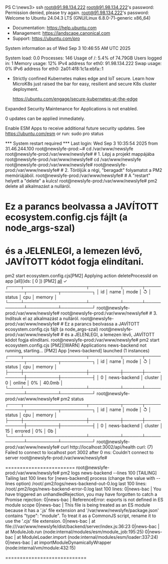PS C:\news3> ssh root@91.98.134.222
root@91.98.134.222's password: 
Permission denied, please try again.
root@91.98.134.222's password: 
Welcome to Ubuntu 24.04.3 LTS (GNU/Linux 6.8.0-71-generic x86_64)     

 * Documentation:  https://help.ubuntu.com
 * Management:     https://landscape.canonical.com
 * Support:        https://ubuntu.com/pro

 System information as of Wed Sep  3 10:46:55 AM UTC 2025

  System load:  0.0               Processes:             146
  Usage of /:   5.4% of 74.79GB   Users logged in:       1
  Memory usage: 12%               IPv4 address for eth0: 91.98.134.222
  Swap usage:   0%                IPv6 address for eth0: 2a01:4f8:1c1a:ebfa::1

 * Strictly confined Kubernetes makes edge and IoT secure. Learn how MicroK8s
   just raised the bar for easy, resilient and secure K8s cluster deployment.

   https://ubuntu.com/engage/secure-kubernetes-at-the-edge

Expanded Security Maintenance for Applications is not enabled.

0 updates can be applied immediately.

Enable ESM Apps to receive additional future security updates.
See https://ubuntu.com/esm or run: sudo pro status


*** System restart required ***
Last login: Wed Sep  3 10:35:54 2025 from 31.46.244.100
root@newslyfe-prod:~# cd /var/www/newslyfe
root@newslyfe-prod:/var/www/newslyfe# # 1. Lépj a projekt mappájába
root@newslyfe-prod:/var/www/newslyfe# cd /var/www/newslyfe
root@newslyfe-prod:/var/www/newslyfe#
root@newslyfe-prod:/var/www/newslyfe# # 2. Töröljük a régi, "beragadt" folyamatot a PM2 memóriájából.
root@newslyfe-prod:/var/www/newslyfe# # A "restart" helyett a "delete" a kulcs!
root@newslyfe-prod:/var/www/newslyfe# pm2 delete all
alkalmazást a nulláról.
# Ez a parancs beolvassa a JAVÍTOTT ecosystem.config.cjs fájlt (a node_args-szal)
# és a JELENLEGI, a lemezen lévő, JAVÍTOTT kódot fogja elindítani.
pm2 start ecosystem.config.cjs[PM2] Applying action deleteProcessId on app [all](ids: [ 0 ])
[PM2] [all](0) ✓
┌────┬────────────────────┬──────────┬──────┬───────────┬──────────┬──────────┐
│ id │ name               │ mode     │ ↺    │ status    │ cpu      │ memory   │
└────┴────────────────────┴──────────┴──────┴───────────┴──────────┴──────────┘
root@newslyfe-prod:/var/www/newslyfe#
root@newslyfe-prod:/var/www/newslyfe# # 3. Indítsuk el az alkalmazást a nulláról.
root@newslyfe-prod:/var/www/newslyfe# # Ez a parancs beolvassa a JAVÍTOTT ecosystem.config.cjs fájlt (a node_args-szal)
root@newslyfe-prod:/var/www/newslyfe# # és a JELENLEGI, a lemezen lévő, JAVÍTOTT kódot fogja elindítani.
root@newslyfe-prod:/var/www/newslyfe# pm2 start ecosystem.config.cjs
[PM2][WARN] Applications news-backend not running, starting...
[PM2] App [news-backend] launched (1 instances)
┌────┬────────────────────┬──────────┬──────┬───────────┬──────────┬──────────┐
│ id │ name               │ mode     │ ↺    │ status    │ cpu      │ memory   │
├────┼────────────────────┼──────────┼──────┼───────────┼──────────┼──────────┤
│ 0  │ news-backend       │ cluster  │ 0    │ online    │ 0%       │ 40.0mb   │
└────┴────────────────────┴──────────┴──────┴───────────┴──────────┴──────────┘
root@newslyfe-prod:/var/www/newslyfe# pm2 status
┌────┬────────────────────┬──────────┬──────┬───────────┬──────────┬──────────┐
│ id │ name               │ mode     │ ↺    │ status    │ cpu      │ memory   │
├────┼────────────────────┼──────────┼──────┼───────────┼──────────┼──────────┤
│ 0  │ news-backend       │ cluster  │ 15   │ errored   │ 0%       │ 0b       │
└────┴────────────────────┴──────────┴──────┴───────────┴──────────┴──────────┘
root@newslyfe-prod:/var/www/newslyfe# curl http://localhost:3002/api/health
curl: (7) Failed to connect to localhost port 3002 after 0 ms: Couldn't connect to server
root@newslyfe-prod:/var/www/newslyfe#

========================
root@newslyfe-prod:/var/www/newslyfe# pm2 logs news-backend --lines 100
[TAILING] Tailing last 100 lines for [news-backend] process (change the value with --lines option)
/root/.pm2/logs/news-backend-out-0.log last 100 lines:
/root/.pm2/logs/news-backend-error-0.log last 100 lines:
0|news-bac | You have triggered an unhandledRejection, you may have forgotten to catch a Promise rejection:
0|news-bac | ReferenceError: exports is not defined in ES module scope
0|news-bac | This file is being treated as an ES module because it has a '.js' file extension and '/var/www/newslyfe/package.json' contains "type": "module". To treat it as a CommonJS script, rename it to use the '.cjs' file extension.
0|news-bac |     at file:///var/www/newslyfe/dist/backend/server/index.js:36:23
0|news-bac |     at ModuleJob.run (node:internal/modules/esm/module_job:195:25)
0|news-bac |     at ModuleLoader.import (node:internal/modules/esm/loader:337:24)
0|news-bac |     at importModuleDynamicallyWrapper (node:internal/vm/module:432:15)

============================
